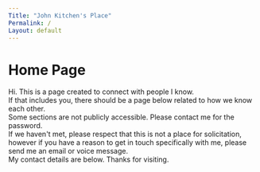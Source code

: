 ```yaml
---
Title: "John Kitchen's Place"
Permalink: /
Layout: default
---
```


# Home Page

Hi. This is a page created to connect with people I know.  
If that includes you, there should be a page below related to how we know each other.  
Some sections are not publicly accessible. Please contact me for the password.  
If we haven't met, please respect that this is not a place for solicitation, however if you have a reason to get in touch specifically with me, please send me an email or voice message.  
My contact details are below. Thanks for visiting.

